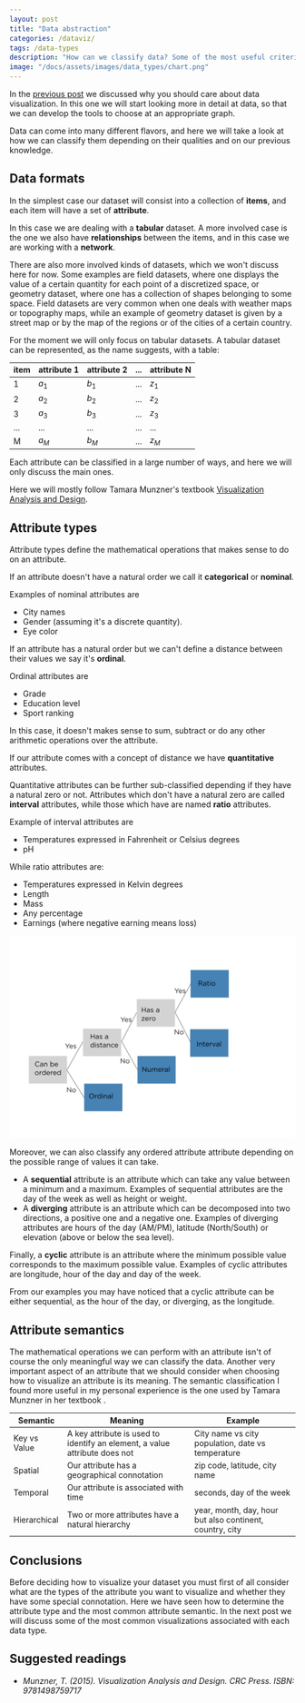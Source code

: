 ```yaml
---
layout: post
title: "Data abstraction"
categories: /dataviz/
tags: /data-types
description: "How can we classify data? Some of the most useful criteria to decide how to plot your data."
image: "/docs/assets/images/data_types/chart.png"
---
```


In the [previous post](/dataviz) we discussed why you should care about data visualization.
In this one we will start looking more in detail at data, so that we can develop the tools  to choose at an appropriate graph.

Data can come into many different flavors, and here we will take a look at how
we can classify them depending on their qualities and on our previous knowledge.

## Data formats

In the simplest case our dataset will consist into a collection of
**items**, and each item will have a set of **attribute**.

In this case we are dealing with a **tabular** dataset.
A more involved case is the one we also have **relationships** between the
items, and in this case we are working with a **network**.

There are also more involved kinds of datasets, which we won't discuss here for now.
Some examples are field datasets, where one displays the value
of a certain quantity for each point of a discretized space,
or geometry dataset, where one has a collection of shapes belonging to some space.
Field datasets are very common when one deals with weather maps or topography maps, while an example
of geometry dataset is given by a street map or by the map of the regions or of the cities of a certain country.

For the moment we will only focus on tabular datasets.
A tabular dataset can be represented, as the name suggests, with a table:

| item | attribute 1 | attribute 2 | ... | attribute N |
|------|-------------|-------------|-----|-------------|
| 1 | $a_1$ | $b_1$ | ... | $z_1$ |
| 2 | $a_2$ | $b_2$ | ... | $z_2$ |
| 3 | $a_3$ | $b_3$ | ... | $z_3$ |
| ... | ... | ... | ... | ... |
| M | $a_M$ | $b_M$ | ... | $z_M$ |

Each attribute can be classified in a large number of ways, and here we will only
discuss the main ones.

Here we will mostly follow Tamara Munzner's textbook
[Visualization Analysis and Design](https://www.cs.ubc.ca/~tmm/vadbook/).

## Attribute types

Attribute types define the mathematical operations that makes sense to do
on an attribute.

If an attribute doesn't have a natural order we call it **categorical**
or **nominal**.

Examples of nominal attributes are
- City names
- Gender (assuming it's a discrete quantity).
- Eye color

If an attribute has a natural order but we can't define
a distance between their values we say it's **ordinal**.

Ordinal attributes are
- Grade
- Education level
- Sport ranking

In this case, it doesn't makes sense to sum, subtract or do any other
arithmetic operations over the attribute.

If our attribute comes with a concept of distance we have
**quantitative** attributes.

Quantitative attributes can be further sub-classified depending if they
have a natural zero or not.
Attributes which don't have a natural zero are called **interval** attributes,
while those which have are named **ratio** attributes.

Example of interval attributes are

- Temperatures expressed in Fahrenheit or Celsius degrees
- pH

While ratio attributes are:

- Temperatures expressed in Kelvin degrees
- Length
- Mass
- Any percentage
- Earnings (where negative earning means loss)

![](/docs/assets/images/data_types/chart.png)

Moreover, we can also classify any ordered attribute attribute depending on the possible range of values it can take.
- A **sequential** attribute is an attribute which can take any value between a minimum and a maximum. Examples of sequential attributes are the day of the week as well as height or weight.
- A **diverging** attribute is an attribute which can be decomposed into two directions, a positive one and a negative one. Examples of diverging attributes are hours of the day (AM/PM), latitude (North/South) or elevation (above or below the sea level).

Finally, a **cyclic** attribute is an attribute where the minimum possible value corresponds to the maximum possible value. Examples of cyclic attributes are longitude, hour of the day and day of the week.

From our examples you may have noticed that
a cyclic attribute can be either sequential,
as the hour of the day, or diverging,
as the longitude.

## Attribute semantics

The mathematical operations we can perform with an attribute
isn't of course the only meaningful way we can classify the data.
Another very important aspect of an attribute that we should
consider when choosing how to visualize an attribute is its meaning.
The semantic classification I found more useful in my personal experience is the one used by Tamara Munzner 
in her textbook .

| Semantic | Meaning | Example |
|----------|---------|---------|
| Key vs Value | A key attribute is used to identify an element, a value attribute does not | City name vs city population, date vs temperature |
| Spatial | Our attribute has a geographical connotation | zip code, latitude, city name |
| Temporal | Our attribute is associated with time | seconds, day of the week |
| Hierarchical | Two or more attributes have a natural hierarchy | year, month, day, hour but also continent, country, city |

## Conclusions

Before deciding how to visualize your dataset you must first of all consider
what are the types of the attribute you want to visualize and
whether they have some special connotation.
Here we have seen how to determine the attribute type and the most
common attribute semantic.
In the next post we will discuss some of the most common visualizations
associated with each data type.

## Suggested readings

-  <cite> Munzner, T. (2015). Visualization Analysis and Design. CRC Press. ISBN: 9781498759717 </cite>
